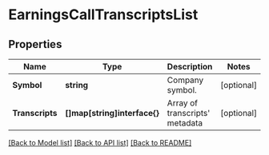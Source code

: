 # EarningsCallTranscriptsList

## Properties

Name | Type | Description | Notes
------------ | ------------- | ------------- | -------------
**Symbol** | **string** | Company symbol. | [optional] 
**Transcripts** | **[]map[string]interface{}** | Array of transcripts&#39; metadata | [optional] 

[[Back to Model list]](../README.md#documentation-for-models) [[Back to API list]](../README.md#documentation-for-api-endpoints) [[Back to README]](../README.md)


